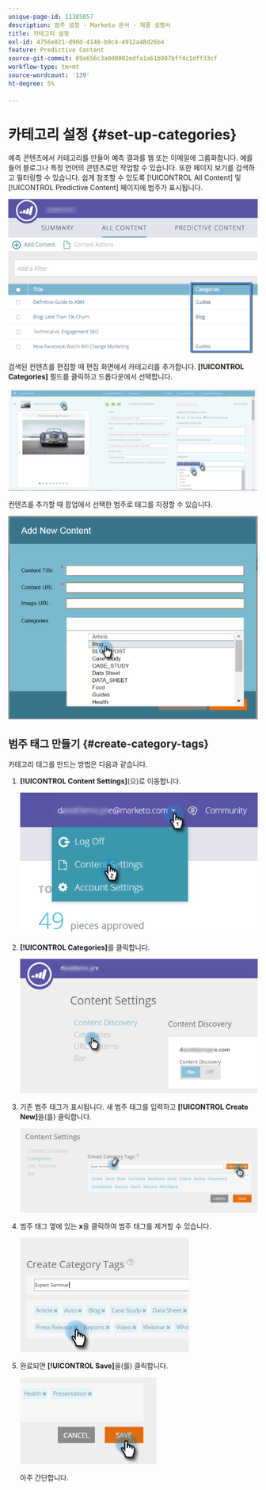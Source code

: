 ```yaml
---
unique-page-id: 11385057
description: 범주 설정 - Marketo 문서 - 제품 설명서
title: 카테고리 설정
exl-id: 4756e821-d90d-4148-b9c4-4912a48d26b4
feature: Predictive Content
source-git-commit: 09a656c3a0d0002edfa1a61b987bff4c1dff33cf
workflow-type: tm+mt
source-wordcount: '139'
ht-degree: 5%

---
```


# 카테고리 설정 {#set-up-categories}

예측 콘텐츠에서 카테고리를 만들어 예측 결과를 웹 또는 이메일에 그룹화합니다. 예를 들어 블로그나 특정 언어의 콘텐츠로만 작업할 수 있습니다. 또한 페이지 보기를 검색하고 필터링할 수 있습니다.  쉽게 참조할 수 있도록 [!UICONTROL All Content] 및 [!UICONTROL Predictive Content] 페이지에 범주가 표시됩니다.

![](assets/image2017-10-3-9-3a3-3a44.png)

검색된 컨텐츠를 편집할 때 편집 화면에서 카테고리를 추가합니다. **[!UICONTROL Categories]** 필드를 클릭하고 드롭다운에서 선택합니다.

![](assets/two.png)

컨텐츠를 추가할 때 팝업에서 선택한 범주로 태그를 지정할 수 있습니다.

![](assets/add-new-content-dropdown-hand.png)

## 범주 태그 만들기 {#create-category-tags}

카테고리 태그를 만드는 방법은 다음과 같습니다.

1. **[!UICONTROL Content Settings]**(으)로 이동합니다.

   ![](assets/settings-dropdown-hand-1.png)

1. **[!UICONTROL Categories]**&#x200B;를 클릭합니다.

   ![](assets/content-discovery-categories-hand.png)

1. 기존 범주 태그가 표시됩니다. 새 범주 태그를 입력하고 **[!UICONTROL Create New]**&#x200B;을(를) 클릭합니다.

   ![](assets/content-settings-create-cat-tags-hand.png)

1. 범주 태그 옆에 있는 **x**&#x200B;을 클릭하여 범주 태그를 제거할 수 있습니다.

   ![](assets/remove-category-tag-updated.png)

1. 완료되면 **[!UICONTROL Save]**&#x200B;을(를) 클릭합니다.

   ![](assets/save-new.png)

   아주 간단합니다.
